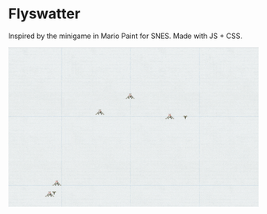 # Flyswatter

Inspired by the minigame in Mario Paint for SNES. Made with JS + CSS.

[![Flyswatter](https://raw.githubusercontent.com/iamjohnmills/flyswatter/master/screenshot.gif)](https://iamjohnmills.github.io/flyswatter)
